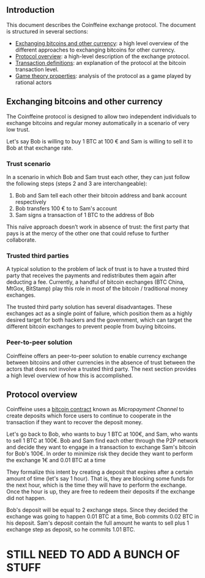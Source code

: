 ## Introduction

This document describes the Coinffeine exchange protocol. The document is structured in several sections:

- [Exchanging bitcoins and other currency](#wiki-exchanging-bitcoins-and-other-currency): a high level overview of the different approaches to exchanging bitcoins for other currency.
- [Protocol overview](#wiki-protocol-overview): a high-level description of the exchange protocol.
- [Transaction definitions](#wiki-transaction-definitions): an explanation of the protocol at the bitcoin transaction level.
- [Game theory properties](#wiki-game-theory-properties): analysis of the protocol as a game played by rational actors

## Exchanging bitcoins and other currency

The Coinffeine protocol is designed to allow two independent individuals to exchange bitcoins and regular money automatically in a scenario of very low trust.

Let's say Bob is willing to buy 1 BTC at 100 € and Sam is willing to sell it to Bob at that exchange rate.

### Trust scenario

In a scenario in which Bob and Sam trust each other, they can just follow the following steps (steps 2 and 3 are interchangeable):

1. Bob and Sam tell each other their bitcoin address and bank account respectively
2. Bob transfers 100 € to to Sam's account
3. Sam signs a transaction of 1 BTC to the address of Bob

This naïve approach doesn’t work in absence of trust: the first party that pays is at the mercy of the other one that could refuse to further collaborate.

### Trusted third parties

A typical solution to the problem of lack of trust is to have a trusted third party that receives the payments and redistributes them again after deducting a fee. Currently, a handful of bitcoin exchanges (BTC China, MtGox, BitStamp) play this role in most of the bitcoin / traditional money exchanges.

The trusted third party solution has several disadvantages. These exchanges act as a single point of failure, which position them as a highly desired target for both hackers and the government, which can target the different bitcoin exchanges to prevent people from buying bitcoins.

### Peer-to-peer solution

Coinffeine offers an peer-to-peer solution to enable currency exchange between bitcoins and other currencies in the absence of trust between the actors that does not involve a trusted third party. The next section provides a high level overview of how this is accomplished.

## Protocol overview

Coinffeine uses a [bitcoin contract](https://en.bitcoin.it/wiki/Contracts) known as _Micropayment Channel_ to create deposits which force users to continue to cooperate in the transaction if they want to recover the deposit money.

Let's go back to Bob, who wants to buy 1 BTC at 100€, and Sam, who wants to sell 1 BTC at 100€. Bob and Sam find each other through the P2P network and decide they want to engage in a transaction to exchange Sam's bitcoin for Bob's 100€. In order to minimize risk they decide they want to perform the exchange 1€ and 0.01 BTC at a time

They formalize this intent by creating a deposit that expires after a certain amount of time (let's say 1 hour). That is, they are blocking some funds for the next hour, which is the time they will have to perform the exchange. Once the hour is up, they are free to redeem their deposits if the exchange did not happen.

Bob's deposit will be equal to 2 exchange steps. Since they decided the exchange was going to happen 0.01 BTC at a time, Bob commits 0.02 BTC in his deposit. Sam's deposit contain the full amount he wants to sell plus 1 exchange step as deposit, so he commits 1.01 BTC.

# STILL NEED TO ADD A BUNCH OF STUFF